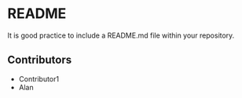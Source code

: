 # README

It is good practice to include a README.md file within your repository.

## Contributors

- Contributor1
- Alan
